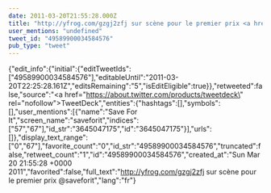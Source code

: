 ```yaml
---
date: 2011-03-20T21:55:28.000Z
title: "http://yfrog.com/gzgj2zfj sur scène pour le premier prix <a href='http://twitter.com/saveforit'>@saveforit</a>″"
user_mentions: "undefined"
tweet_id: "49589900034584576"
pub_type: "tweet"
---
```

{"edit_info":{"initial":{"editTweetIds":["49589900034584576"],"editableUntil":"2011-03-20T22:25:28.161Z","editsRemaining":"5","isEditEligible":true}},"retweeted":false,"source":"<a href=\"https://about.twitter.com/products/tweetdeck\" rel=\"nofollow\">TweetDeck</a>","entities":{"hashtags":[],"symbols":[],"user_mentions":[{"name":"Save For It","screen_name":"saveforit","indices":["57","67"],"id_str":"3645047175","id":"3645047175"}],"urls":[]},"display_text_range":["0","67"],"favorite_count":"0","id_str":"49589900034584576","truncated":false,"retweet_count":"1","id":"49589900034584576","created_at":"Sun Mar 20 21:55:28 +0000 2011","favorited":false,"full_text":"http://yfrog.com/gzgj2zfj sur scène pour le premier prix @saveforit","lang":"fr"}
